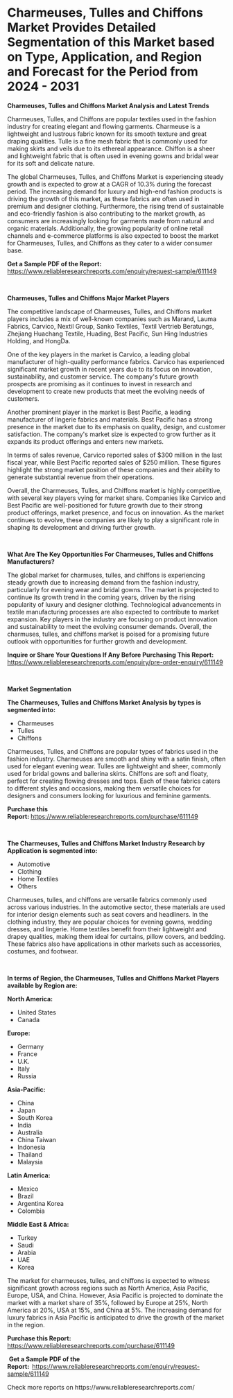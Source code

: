 <p><h1>Charmeuses, Tulles and Chiffons Market Provides Detailed Segmentation of this Market based on Type, Application, and Region and Forecast for the Period from 2024 - 2031</h1></p><p><strong>Charmeuses, Tulles and Chiffons Market Analysis and Latest Trends</strong></p>
<p><p>Charmeuses, Tulles, and Chiffons are popular textiles used in the fashion industry for creating elegant and flowing garments. Charmeuse is a lightweight and lustrous fabric known for its smooth texture and great draping qualities. Tulle is a fine mesh fabric that is commonly used for making skirts and veils due to its ethereal appearance. Chiffon is a sheer and lightweight fabric that is often used in evening gowns and bridal wear for its soft and delicate nature.</p><p>The global Charmeuses, Tulles, and Chiffons Market is experiencing steady growth and is expected to grow at a CAGR of 10.3% during the forecast period. The increasing demand for luxury and high-end fashion products is driving the growth of this market, as these fabrics are often used in premium and designer clothing. Furthermore, the rising trend of sustainable and eco-friendly fashion is also contributing to the market growth, as consumers are increasingly looking for garments made from natural and organic materials. Additionally, the growing popularity of online retail channels and e-commerce platforms is also expected to boost the market for Charmeuses, Tulles, and Chiffons as they cater to a wider consumer base.</p></p>
<p><strong>Get a Sample PDF of the Report:&nbsp;</strong> <a href="https://www.reliableresearchreports.com/enquiry/request-sample/611149">https://www.reliableresearchreports.com/enquiry/request-sample/611149</a></p>
<p>&nbsp;</p>
<p><strong>Charmeuses, Tulles and Chiffons Major Market Players</strong></p>
<p><p>The competitive landscape of Charmeuses, Tulles, and Chiffons market players includes a mix of well-known companies such as Marand, Lauma Fabrics, Carvico, Nextil Group, Sanko Textiles, Textil Vertrieb Beratungs, Zhejiang Huachang Textile, Huading, Best Pacific, Sun Hing Industries Holding, and HongDa. </p><p>One of the key players in the market is Carvico, a leading global manufacturer of high-quality performance fabrics. Carvico has experienced significant market growth in recent years due to its focus on innovation, sustainability, and customer service. The company's future growth prospects are promising as it continues to invest in research and development to create new products that meet the evolving needs of customers.</p><p>Another prominent player in the market is Best Pacific, a leading manufacturer of lingerie fabrics and materials. Best Pacific has a strong presence in the market due to its emphasis on quality, design, and customer satisfaction. The company's market size is expected to grow further as it expands its product offerings and enters new markets.</p><p>In terms of sales revenue, Carvico reported sales of $300 million in the last fiscal year, while Best Pacific reported sales of $250 million. These figures highlight the strong market position of these companies and their ability to generate substantial revenue from their operations.</p><p>Overall, the Charmeuses, Tulles, and Chiffons market is highly competitive, with several key players vying for market share. Companies like Carvico and Best Pacific are well-positioned for future growth due to their strong product offerings, market presence, and focus on innovation. As the market continues to evolve, these companies are likely to play a significant role in shaping its development and driving further growth.</p></p>
<p>&nbsp;</p>
<p><strong>What Are The Key Opportunities For Charmeuses, Tulles and Chiffons Manufacturers?</strong></p>
<p><p>The global market for charmuses, tulles, and chiffons is experiencing steady growth due to increasing demand from the fashion industry, particularly for evening wear and bridal gowns. The market is projected to continue its growth trend in the coming years, driven by the rising popularity of luxury and designer clothing. Technological advancements in textile manufacturing processes are also expected to contribute to market expansion. Key players in the industry are focusing on product innovation and sustainability to meet the evolving consumer demands. Overall, the charmuses, tulles, and chiffons market is poised for a promising future outlook with opportunities for further growth and development.</p></p>
<p><strong>Inquire or Share Your Questions If Any Before Purchasing This Report:</strong> <a href="https://www.reliableresearchreports.com/enquiry/pre-order-enquiry/611149">https://www.reliableresearchreports.com/enquiry/pre-order-enquiry/611149</a></p>
<p>&nbsp;</p>
<p><strong>Market Segmentation</strong></p>
<p><strong>The Charmeuses, Tulles and Chiffons Market Analysis by types is segmented into:</strong></p>
<p><ul><li>Charmeuses</li><li>Tulles</li><li>Chiffons</li></ul></p>
<p><p>Charmeuses, Tulles, and Chiffons are popular types of fabrics used in the fashion industry. Charmeuses are smooth and shiny with a satin finish, often used for elegant evening wear. Tulles are lightweight and sheer, commonly used for bridal gowns and ballerina skirts. Chiffons are soft and floaty, perfect for creating flowing dresses and tops. Each of these fabrics caters to different styles and occasions, making them versatile choices for designers and consumers looking for luxurious and feminine garments.</p></p>
<p><strong>Purchase this Report:&nbsp;</strong><a href="https://www.reliableresearchreports.com/purchase/611149">https://www.reliableresearchreports.com/purchase/611149</a></p>
<p>&nbsp;</p>
<p><strong>The Charmeuses, Tulles and Chiffons Market Industry Research by Application is segmented into:</strong></p>
<p><ul><li>Automotive</li><li>Clothing</li><li>Home Textiles</li><li>Others</li></ul></p>
<p><p>Charmeuses, tulles, and chiffons are versatile fabrics commonly used across various industries. In the automotive sector, these materials are used for interior design elements such as seat covers and headliners. In the clothing industry, they are popular choices for evening gowns, wedding dresses, and lingerie. Home textiles benefit from their lightweight and drapey qualities, making them ideal for curtains, pillow covers, and bedding. These fabrics also have applications in other markets such as accessories, costumes, and footwear.</p></p>
<p>&nbsp;</p>
<p><strong>In terms of Region, the Charmeuses, Tulles and Chiffons Market Players available by Region are:</strong></p>
<p>
    <p> <strong> North America: </strong>
        <ul>
            <li>United States</li>
            <li>Canada</li>
        </ul>
        </p> 
    <p> <strong> Europe: </strong>
        <ul>
            <li>Germany</li>
            <li>France</li>
            <li>U.K.</li>
            <li>Italy</li>
            <li>Russia</li>
        </ul>
        </p> 
    <p> <strong> Asia-Pacific: </strong>
        <ul>
            <li>China</li>
            <li>Japan</li>
            <li>South Korea</li>
            <li>India</li>
            <li>Australia</li>
            <li>China Taiwan</li>
            <li>Indonesia</li>
            <li>Thailand</li>
            <li>Malaysia</li>
        </ul>
        </p> 
    <p> <strong> Latin America: </strong>
        <ul>
            <li>Mexico</li>
            <li>Brazil</li>
            <li>Argentina Korea</li>
            <li>Colombia</li>
        </ul>
        </p> 
    <p> <strong> Middle East & Africa: </strong>
        <ul>
            <li>Turkey</li>
            <li>Saudi</li>
            <li>Arabia</li>
            <li>UAE</li>
            <li>Korea</li>
        </ul>
    </p>
    </p>
<p><p>The market for charmeuses, tulles, and chiffons is expected to witness significant growth across regions such as North America, Asia Pacific, Europe, USA, and China. However, Asia Pacific is projected to dominate the market with a market share of 35%, followed by Europe at 25%, North America at 20%, USA at 15%, and China at 5%. The increasing demand for luxury fabrics in Asia Pacific is anticipated to drive the growth of the market in the region.</p></p>
<p><strong>Purchase this Report: </strong><a href="https://www.reliableresearchreports.com/purchase/611149">https://www.reliableresearchreports.com/purchase/611149</a></p>
<p>&nbsp;<strong>Get a Sample PDF of the Report:&nbsp;&nbsp;</strong><a href="https://www.reliableresearchreports.com/enquiry/request-sample/611149">https://www.reliableresearchreports.com/enquiry/request-sample/611149</a></p>
<p><strong></strong></p>
<p>Check more reports on https://www.reliableresearchreports.com/</p>